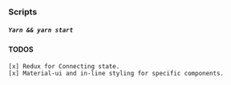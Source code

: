 ### Scripts
##### `Yarn && yarn start`


#### TODOS
    [x] Redux for Connecting state.
    [x] Material-ui and in-line styling for specific components.